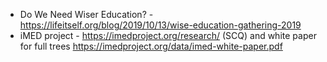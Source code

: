 - Do We Need Wiser Education? - https://lifeitself.org/blog/2019/10/13/wise-education-gathering-2019
- iMED project - https://imedproject.org/research/ (SCQ) and white paper for full trees https://imedproject.org/data/imed-white-paper.pdf
